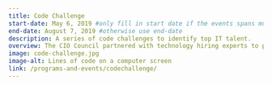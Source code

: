 ```yaml
---
title: Code Challenge
start-date: May 6, 2019 #only fill in start date if the events spans multiple days
end-date: August 7, 2019 #otherwise use end-date
description: A series of code challenges to identify top IT talent.
overview: The CIO Council partnered with technology hiring experts to pilot the first interagency code challenge. Challenges ran in the summer of 2019.
image: code-challenge.jpg
image-alt: Lines of code on a computer screen
link: /programs-and-events/codechallenge/
---
```

